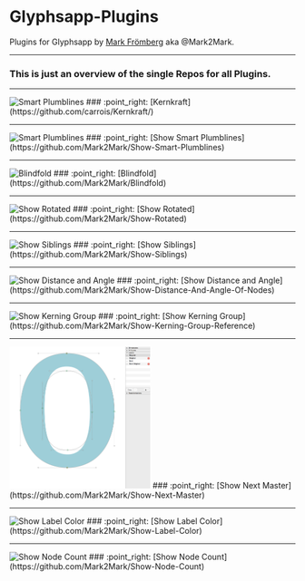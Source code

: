 # Glyphsapp-Plugins

Plugins for Glyphsapp by [Mark Frömberg](http://www.markfromberg.com/) aka @Mark2Mark.


---
### This is just an overview of the single Repos for all Plugins.

---
<img src="https://raw.githubusercontent.com/carrois/Kernkraft/master/Kernkraft%2001.png" alt="Smart Plumblines" height="450 px">
### :point_right: [Kernkraft](https://github.com/carrois/Kernkraft/)

---
<img src="https://raw.githubusercontent.com/Mark2Mark/Glyphsapp-Plugins/Screenshots/Screenshots/SmartPlumblines/SmPlL%2012.png?raw=true" alt="Smart Plumblines" height="250 px">
### :point_right: [Show Smart Plumblines](https://github.com/Mark2Mark/Show-Smart-Plumblines)

---
<img src="https://raw.githubusercontent.com/Mark2Mark/Glyphsapp-Plugins/11561cf20d110e314943e6294edf47defbdb73bc/Screenshots/UncoverXHeight/UcXh%2001.png?raw=true" alt="Blindfold" height="250 px">
### :point_right: [Blindfold](https://github.com/Mark2Mark/Blindfold)

---
<img src="https://github.com/Mark2Mark/Glyphsapp-Plugins/raw/Screenshots/ShowRotated/Screenshots/ShowRotated03_Mark-Froemberg.gif?raw=true" alt="Show Rotated" height="250 px">
### :point_right: [Show Rotated](https://github.com/Mark2Mark/Show-Rotated)

---
<img src="https://github.com/Mark2Mark/Glyphsapp-Plugins/raw/Screenshots/ShowSiblings/Screenshots/screencapDemoFont.gif?raw=true" alt="Show Siblings" height="250 px">
### :point_right: [Show Siblings](https://github.com/Mark2Mark/Show-Siblings)

---
<img src="https://raw.githubusercontent.com/Mark2Mark/Show-Distance-And-Angle-Of-Nodes/master/Screenshots/Distance_And_Angle_01.png?raw=true" alt="Show Distance and Angle" height="250 px">
### :point_right: [Show Distance and Angle](https://github.com/Mark2Mark/Show-Distance-And-Angle-Of-Nodes)

---
<img src="https://raw.githubusercontent.com/Mark2Mark/Show-Kerning-Group-Reference/12fd9ffaa0447f742dabce60a407ece582e1d6b2/Screenshots/KGR%2001.png?raw=true" alt="Show Kerning Group" height="250 px">
### :point_right: [Show Kerning Group](https://github.com/Mark2Mark/Show-Kerning-Group-Reference)

---
<img src="https://raw.githubusercontent.com/DeutschMark/Show-Next-Master/master/Screenshots/Show%20Next%20Master%2001.png?raw=true" alt="Show Next Master" height="250 px">
### :point_right: [Show Next Master](https://github.com/Mark2Mark/Show-Next-Master)

---
<img src="https://raw.githubusercontent.com/Mark2Mark/Show-Label-Color/d054d4d05d6f16b2be49f055f2b06b27725b81c8/Screenshots/Show%20Label%20Color%2001.png?raw=true" alt="Show Label Color" height="250 px">
### :point_right: [Show Label Color](https://github.com/Mark2Mark/Show-Label-Color)

---
<img src="https://github.com/Mark2Mark/Glyphsapp-Plugins/raw/Screenshots/ShowNodeCount/Screenshots/ShowNodeCount_Mark-Froemberg.gif?raw=true" alt="Show Node Count" height="250 px">
### :point_right: [Show Node Count](https://github.com/Mark2Mark/Show-Node-Count)

